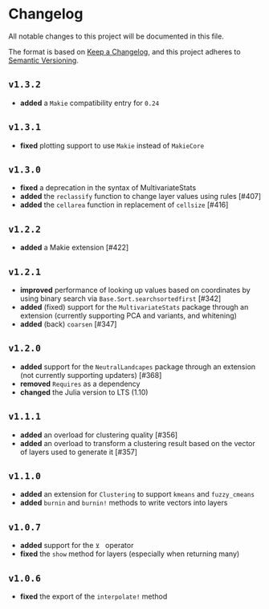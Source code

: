 # Changelog

All notable changes to this project will be documented in this file.

The format is based on [Keep a Changelog](https://keepachangelog.com/en/1.1.0/),
and this project adheres to [Semantic Versioning](https://semver.org/spec/v2.0.0.html).

## `v1.3.2`

- **added** a `Makie` compatibility entry for `0.24`

## `v1.3.1`

- **fixed** plotting support to use `Makie` instead of `MakieCore`

## `v1.3.0`

- **fixed** a deprecation in the syntax of MultivariateStats
- **added** the `reclassify` function to change layer values using rules [#407]
- **added** the `cellarea` function in replacement of `cellsize` [#416]

## `v1.2.2`

- **added** a Makie extension [#422]

## `v1.2.1`

- **improved** performance of looking up values based on coordinates by using binary search via `Base.Sort.searchsortedfirst` [#342]
- **added** (fixed) support for the `MultivariateStats` package through an extension (currently supporting PCA and variants, and whitening)
- **added** (back) `coarsen` [#347]

## `v1.2.0`

- **added** support for the `NeutralLandcapes` package through an extension (not currently supporting updaters) [#368]
- **removed** `Requires` as a dependency
- **changed** the Julia version to LTS (1.10)

## `v1.1.1`

- **added** an overload for clustering quality [#356]
- **added** an overload to transform a clustering result based on the vector of layers used to generate it [#357]

## `v1.1.0`

- **added** an extension for `Clustering` to support `kmeans` and `fuzzy_cmeans`
- **added** `burnin` and `burnin!` methods to write vectors into layers

## `v1.0.7`

- **added** support for the `⊻ ` operator
- **fixed** the `show` method for layers (especially when returning many) 

## `v1.0.6`

- **fixed** the export of the `interpolate!` method
